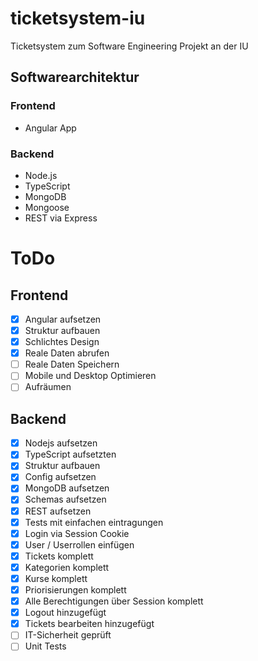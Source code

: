 # ticketsystem-iu
Ticketsystem zum Software Engineering Projekt an der IU

## Softwarearchitektur
### Frontend
- Angular App 
### Backend
- Node.js
- TypeScript 
- MongoDB
- Mongoose
- REST via Express

# ToDo
## Frontend
- [x] Angular aufsetzen
- [x] Struktur aufbauen
- [x] Schlichtes Design
- [x] Reale Daten abrufen
- [ ] Reale Daten Speichern
- [ ] Mobile und Desktop Optimieren
- [ ] Aufräumen
## Backend
- [x] Nodejs aufsetzen 
- [x] TypeScript aufsetzten
- [x] Struktur aufbauen
- [x] Config aufsetzen
- [x] MongoDB aufsetzen
- [X] Schemas aufsetzen
- [x] REST aufsetzen
- [x] Tests mit einfachen eintragungen
- [x] Login via Session Cookie
- [x] User / Userrollen einfügen
- [x] Tickets komplett
- [x] Kategorien komplett
- [x] Kurse komplett
- [x] Priorisierungen komplett
- [x] Alle Berechtigungen über Session komplett
- [x] Logout hinzugefügt
- [x] Tickets bearbeiten hinzugefügt
- [ ] IT-Sicherheit geprüft
- [ ] Unit Tests
